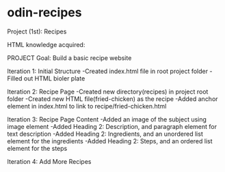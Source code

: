 # odin-recipes
Project (1st): Recipes

HTML knowledge acquired:


PROJECT
Goal: Build a basic recipe website


Iteration 1: Initial Structure
    -Created index.html file in root project folder
    -Filled out HTML bioler plate

Iteration 2: Recipe Page
    -Created new directory(recipes) in project root folder
    -Created new HTML file(fried-chicken) as the recipe
    -Added anchor element in index.html to link to recipe/fried-chicken.html

Iteration 3: Recipe Page Content
    -Added an image of the subject using image element
    -Added Heading 2: Description, and paragraph element for text description
    -Added Heading 2: Ingredients, and an unordered list element for the ingredients
    -Added Heading 2: Steps, and an ordered list element for the steps

Iteration 4: Add More Recipes